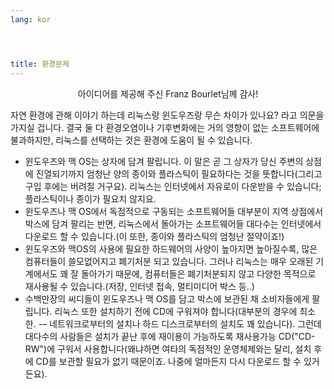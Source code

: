 ```yaml
---
lang: kor




title: ﻿환경문제
---
```


<p align="center">아이디어를 제공해 주신 Franz Bourlet님께 감사!

자연 환경에 관해 이야기 하는데 리눅스랑 윈도우즈랑 무슨 차이가 있나요? 라고 의문을 가지실 겁니다. 결국 둘 다 환경오염이나 기후변화에는 거의 영향이 없는 소프트웨어에 불과하지만, 리눅스를 선택하는 것은 환경에 도움이 될 수 있습니다.

<ul>

<li>윈도우즈와 맥 OS는 상자에 담겨 팔립니다. 이 말은 곧 그 상자가 당신 주변의 상점에 진열되기까지 엄청난 양의 종이와 플라스틱이 필요하다는 것을 뜻합니다(그리고 구입 후에는 버려질 거구요). 리눅스는 인터넷에서 자유로이 다운받을 수 있습니다; 플라스틱이나 종이가 필요치 않지요.</li>

<li>윈도우즈나 맥 OS에서 독점적으로 구동되는 소프트웨어들 대부분이 지역 상점에서 박스에 담겨 팔리는 반면, 리눅스에서 돌아가는 소프트웨어들 대다수는 인터넷에서 다운로드 할 수 있습니다.(이 또한, 종이와 플라스틱의 엄청난 절약이죠!) </li>

<li>윈도우즈와 맥OS의 사용에 필요한 하드웨어의 사양이 높아지면 높아질수록, 많은 컴퓨터들이 쓸모없어지고 폐기처분 되고 있습니다. 그러나 리눅스는 매우 오래된 기계에서도 꽤 잘 돌아가기 때문에, 컴퓨터들은 폐기처분되지 않고 다양한 목적으로 재사용될 수 있습니다.(저장, 인터넷 접속, 멀티미디어 박스 등..)</li>

<li>수백만장의 씨디들이 윈도우즈나 맥 OS를 담고 박스에 보관된 채 소비자들에게 팔립니다. 리눅스 또한 설치하기 전에 CD에 구워져야 합니다(대부분의 경우에 최소한. -– 네트워크로부터의 설치나 하드 디스크로부터의 설치도 꽤 있습니다). 그런데 대다수의 사람들은 설치가 끝난 후에 재이용이 가능하도록 재사용가능 CD("CD-RW")에 구워서 사용합니다(왜냐하면 여타의 독점적인 운영체제와는 달리, 설치 후에 CD를 보관할 필요가 없기 때문이죠. 나중에 얼마든지 다시 다운로드 할 수 있거든요).</li>

</ul>




